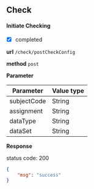 ## Check

#### Initiate Checking

- [x] completed

**url** 	```/check/postCheckConfig```

**method**  ```post```

**Parameter**

| Parameter    | Value type |
| ------------ | ---------- |
| subjectCode  | String     |
| assignment   | String     |
| dataType     | String     |
| dataSet      | String     |

**Response**

status code: 200
```json
{
    "msg": "success"
}
```
